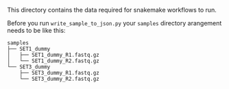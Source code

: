 This directory contains the data required for snakemake workflows to run.

Before you run `write_sample_to_json.py` your `samples` directory arangement needs to be like this:

```
samples
├── SET1_dummy
│   ├── SET1_dummy_R1.fastq.gz
│   └── SET1_dummy_R2.fastq.gz
└── SET3_dummy
    ├── SET3_dummy_R1.fastq.gz
    └── SET3_dummy_R2.fastq.gz
```
